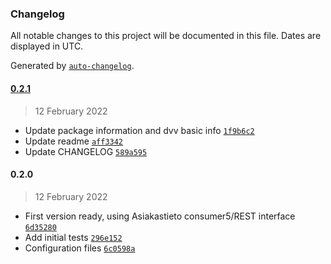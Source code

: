 ### Changelog

All notable changes to this project will be documented in this file. Dates are displayed in UTC.

Generated by [`auto-changelog`](https://github.com/CookPete/auto-changelog).

#### [0.2.1](https://gitlab.com/iloapps/asiakastieto/compare/0.2.0...0.2.1)

> 12 February 2022

- Update package information and dvv basic info [`1f9b6c2`](https://gitlab.com/iloapps/asiakastieto/commit/1f9b6c2fe32cddaac39f79fe2e282fe6c944c81b)
- Update readme [`aff3342`](https://gitlab.com/iloapps/asiakastieto/commit/aff33426299935f7a8c1b9be2e2b11919d8b0ca4)
- Update CHANGELOG [`589a595`](https://gitlab.com/iloapps/asiakastieto/commit/589a5955e045f9c8e5a5abf5f58ee7a344bf96ee)

#### 0.2.0

> 12 February 2022

- First version ready, using Asiakastieto consumer5/REST interface [`6d35280`](https://gitlab.com/iloapps/asiakastieto/commit/6d352803e9ae2d8b3856ad4d9205f2ba3ece6f7c)
- Add initial tests [`296e152`](https://gitlab.com/iloapps/asiakastieto/commit/296e152f2961a3135eadc04c51ac867cf58fc725)
- Configuration files [`6c0598a`](https://gitlab.com/iloapps/asiakastieto/commit/6c0598a97742f01817c5929f2ffd59344f67b309)
